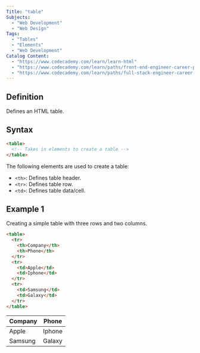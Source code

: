 ```yaml
---
Title: "table"
Subjects:
  - "Web Development"
  - "Web Design"
Tags:
  - "Tables"
  - "Elements"
  - "Web Development"
Catalog Content:
  - "https://www.codecademy.com/learn/learn-html"
  - "https://www.codecademy.com/learn/paths/front-end-engineer-career-path"
  - "https://www.codecademy.com/learn/paths/full-stack-engineer-career-path"
---
```


## Definition 

Defines an HTML table. 

## Syntax

```html
<table>
  <!-- Takes in elements to create a table -->
</table>
```

The following elements are used to create a table:

- `<th>`: Defines table header.
- `<tr>`: Defines table row.
- `<td>`: Defines table data/cell.

## Example 1

Creating a simple table with three rows and two columns.

```html
<table>
  <tr>
    <th>Company</th>
    <th>Phone</th>
  </tr>
  <tr>
    <td>Apple</td>
    <td>Iphone</td>
  </tr>
  <tr>
    <td>Samsung</td>
    <td>Galaxy</td>
  </tr>
</table>
```

|Company|Phone|
|--- |--- |
|Apple|Iphone|
|Samsung|Galaxy|
